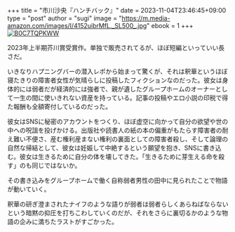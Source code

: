 +++
title = "市川沙央『ハンチバック』"
date = 2023-11-04T23:46:45+09:00
type = "post"
author = "sugi"
image = "https://m.media-amazon.com/images/I/4152uibrMfL._SL500_.jpg"
ebook = 1
+++
<a href="https://www.amazon.co.jp/dp/B0C7TQPKWW/?tag=chezsugi-22" target="_blank"><img src="https://m.media-amazon.com/images/I/4152uibrMfL._SL500_.jpg" alt="B0C7TQPKWW"  class="alignleft" /></a>

2023年上半期芥川賞受賞作。単独で販売されてるが、ほぼ短編といっていい長さだ。

いきなりハプニングバーの潜入レポから始まって驚くが、それは釈華というほぼ寝たきりの障害者女性が気晴らしに投稿したフィクションなのだった。彼女は身体的には弱者だが経済的には強者で、親が遺したグループホームのオーナーとして一生の間に使いきれない資産を持っている。記事の投稿やエロ小説の印税で得た報酬も全額寄付しているのだった。

彼女はSNSに秘密のアカウントをつくり、ほぼ虚空に向かって自分の欲望や世の中への呪詛を投げかける。出版社や読書人の紙の本の偏重がもたらす障害者の耐え難い不便さ、産む権利産まない権利の裏面としての障害者殺し、そして論理の自然な帰結として、彼女は妊娠して中絶するという願望を抱き、SNSに書き込む。彼女は生きるために自分の体を壊してきた。「生きるために芽生える命を殺す」のも同じではないか。

その書き込みをグループホームで働く自称弱者男性の田中に見られたことで物語が動いていく。

釈華の研ぎ澄まされたナイフのような語りが弱者は弱者らしくあらねばならないという暗黙の抑圧を打ちこわしていくのだが、それをさらに裏切るかのような物語の企みに満ちたラストがすごかった。
